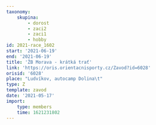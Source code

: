 ```yaml
---
taxonomy:
    skupina:
        - dorost
        - zaci2
        - zaci1
        - hobby
id: 2021-race_1602
start: '2021-06-19'
end: '2021-06-19'
title: 'ŽB Morava - krátká trať'
link: 'https://oris.orientacnisporty.cz/Zavod?id=6028'
orisid: '6028'
place: "Ludvíkov, autocamp Dolina\t"
type: Z
template: zavod
date: '2021-05-17'
import:
    type: members
    time: 1621231802
---
```


